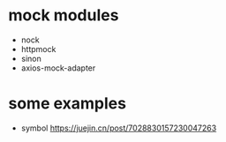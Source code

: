 # mock modules
+ nock
+ httpmock
+ sinon
+ axios-mock-adapter





# some examples
+ symbol https://juejin.cn/post/7028830157230047263
